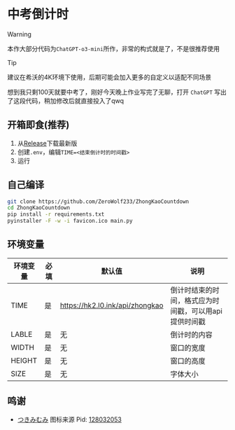 # 中考倒计时

> [!WARNING]
> 本作大部分代码为`ChatGPT-o3-mini`所作，非常的构式就是了，不是很推荐使用

> [!TIP]
> 建议在希沃的4K环境下使用，后期可能会加入更多的自定义以适配不同场景

想到我只剩100天就要中考了，刚好今天晚上作业写完了无聊，打开 `ChatGPT` 写出了这段代码，稍加修改后就直接投入了qwq

## 开箱即食(推荐)
1. 从[Release](https://github.com/ZeroWolf233/ZhongKaoCountdown/releases)下载最新版
2. 创建`.env`，编辑`TIME=<结束倒计时的时间戳>`
3. 运行

## 自己编译
```bash
git clone https://github.com/ZeroWolf233/ZhongKaoCountdown
cd ZhongKaoCountdown
pip install -r requirements.txt
pyinstaller -F -w -i favicon.ico main.py
```

## 环境变量
| 环境变量   | 必填 | 默认值                             | 说明                           |
|--------|------|---------------------------------|------------------------------|
| TIME   | 是 | https://hk2.l0.ink/api/zhongkao | 倒计时结束的时间，格式应为时间戳，可以用api提供时间戳 |
| LABLE  | 是 | 无                               | 倒计时的内容                       |
| WIDTH  | 是 | 无                               | 窗口的宽度                        |
| HEIGHT | 是 | 无                               | 窗口的高度                        |
| SIZE   | 是 | 无                               | 字体大小                         |

## 鸣谢
- [つきみむみ](https://www.pixiv.net/users/17674896) 图标来源 Pid: [128032053](https://www.pixiv.net/artworks/128032053)